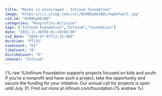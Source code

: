 ```yaml
---
title: "Marko is encouraged - Infinum Foundation"
image: "https:\/\/i.ytimg.com\/vi\/B20QhpO6JQQ\/hqdefault.jpg"
vid_id: "B20QhpO6JQQ"
categories: "Nonprofits-Activism"
tags: ["Infinum Foundation","Infinum","Foundation"]
date: "2021-11-26T03:01:24+03:00"
vid_date: "2020-07-07T12:15:40Z"
duration: "PT13S"
viewcount: "61"
likeCount: "0"
dislikeCount: "0"
channel: "Infinum"
---
```

{% raw %}Infinum Foundation supports projects focused on kids and youth. If you’re a nonprofit and have such a project, take the opportunity and secure the funding for your initiative. Our annual call for projects is open until July 31. Find out more at infinum.com/foundation.{% endraw %}
